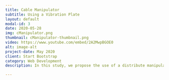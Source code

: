 ```yaml
---
title: Cable Manipulator
subtitle: Using a Vibration Plate
layout: default
modal-id: 3
date: 2020-05-28
img: cManipulator.png
thumbnail: cManipulator-thumbnail.png
video: https://www.youtube.com/embed/2A2MwpBGOE0 
alt: image-alt
project-date: May 2020
client: Start Bootstrap
category: Web Development
description: In this study, we propose the use of a distribute manipulator for repositioning and alignment process of cable connectors to obtain the accurate pose of the connector. The accurate pose is critical for a successful mating process in wiring harness assembly tasks. Conventional actuators such as robotics grippers rely on active manipulations; for example, they uses belts and, rollers for the repositioning of the cables, and others such as parallel grippers used directly to grasping the connector. However, all these systems need a lot of many pieces and mechanisms to manipulate the cables or high accuracy control process for grasping the connector in a certain position, thus increasing the difficulty when the cables and connectors are smaller. Therefore, we present a vibrating plate to perform in-hand manipulation to reposition the cable and align the connector. Wñoe modeled and analyzed the relationship between the vibration frequency and the velocity of the cable. Furthermore, we experimentally show that the moving velocity of the cable is proportional to the vibration system frequency, and the proposed vibrating plate can reliably move the connector to the desired pose.

---
```

